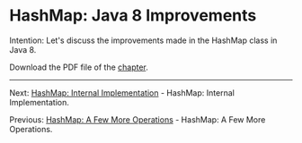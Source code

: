 # HashMap: Java 8 Improvements

Intention: Let's discuss the improvements made in the HashMap class in Java 8.

Download the PDF file of the [chapter](chapter_23.pdf).

<hr>

Next: [HashMap: Internal Implementation](chapter_24.md "HashMap: Internal Implementation") - HashMap: Internal Implementation.

Previous: [HashMap: A Few More Operations](chapter_22.md "HashMap: A Few More Operations") - HashMap: A Few More Operations.